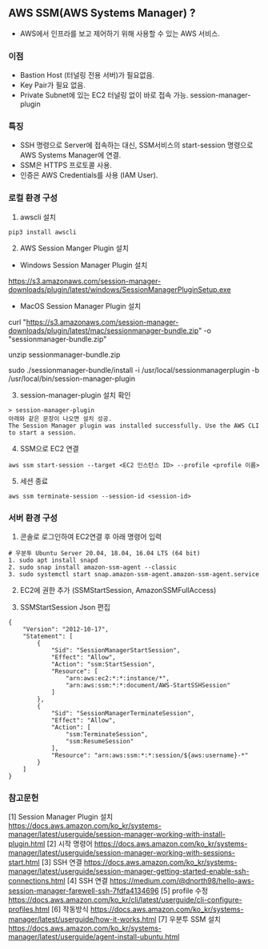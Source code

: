 ## AWS SSM(AWS Systems Manager) ?

-   AWS에서 인프라를 보고 제어하기 위해 사용할 수 있는 AWS 서비스.

### 이점

-   Bastion Host (터널링 전용 서버)가 필요없음.
-   Key Pair가 필요 없음.
-   Private Subnet에 있는 EC2 터널링 없이 바로 접속 가능.
    session-manager-plugin

### 특징

-   SSH 명령으로 Server에 접속하는 대신, SSM서비스의 start-session 명령으로
    AWS Systems Manager에 연결.
-   SSM은 HTTPS 프로토콜 사용.
-   인증은 AWS Credentials를 사용 (IAM User).

### 로컬 환경 구성

1. awscli 설치

```
pip3 install awscli
```

2. AWS Session Manger Plugin 설치

-   Windows Session Manager Plugin 설치

https://s3.amazonaws.com/session-manager-downloads/plugin/latest/windows/SessionManagerPluginSetup.exe

-   MacOS Session Manager Plugin 설치

curl "https://s3.amazonaws.com/session-manager-downloads/plugin/latest/mac/sessionmanager-bundle.zip" -o "sessionmanager-bundle.zip"

unzip sessionmanager-bundle.zip

sudo ./sessionmanager-bundle/install -i /usr/local/sessionmanagerplugin -b /usr/local/bin/session-manager-plugin

3. session-manager-plugin 설치 확인

```
> session-manager-plugin
아래와 같은 문장이 나오면 설치 성공.
The Session Manager plugin was installed successfully. Use the AWS CLI to start a session.
```

4. SSM으로 EC2 연결

```
aws ssm start-session --target <EC2 인스턴스 ID> --profile <profile 이름>
```

5. 세션 종료

```
aws ssm terminate-session --session-id <session-id>
```

### 서버 환경 구성

1. 콘솔로 로그인하여 EC2연결 후 아래 명령어 입력

```
# 우분투 Ubuntu Server 20.04, 18.04, 16.04 LTS (64 bit)
1. sudo apt install snapd
2. sudo snap install amazon-ssm-agent --classic
3. sudo systemctl start snap.amazon-ssm-agent.amazon-ssm-agent.service
```

2. EC2에 권한 추가 (SSMStartSession, AmazonSSMFullAccess)

3. SSMStartSession Json 편집

```
{
    "Version": "2012-10-17",
    "Statement": [
        {
            "Sid": "SessionManagerStartSession",
            "Effect": "Allow",
            "Action": "ssm:StartSession",
            "Resource": [
                "arn:aws:ec2:*:*:instance/*",
                "arn:aws:ssm:*:*:document/AWS-StartSSHSession"
            ]
        },
        {
            "Sid": "SessionManagerTerminateSession",
            "Effect": "Allow",
            "Action": [
                "ssm:TerminateSession",
                "ssm:ResumeSession"
            ],
            "Resource": "arn:aws:ssm:*:*:session/${aws:username}-*"
        }
    ]
}
```

### 참고문헌

[1] Session Manager Plugin 설치
https://docs.aws.amazon.com/ko_kr/systems-manager/latest/userguide/session-manager-working-with-install-plugin.html
[2] 시작 명령어
https://docs.aws.amazon.com/ko_kr/systems-manager/latest/userguide/session-manager-working-with-sessions-start.html
[3] SSH 연결
https://docs.aws.amazon.com/ko_kr/systems-manager/latest/userguide/session-manager-getting-started-enable-ssh-connections.html
[4] SSH 연결
https://medium.com/@dnorth98/hello-aws-session-manager-farewell-ssh-7fdfa4134696
[5] profile 수정
https://docs.aws.amazon.com/ko_kr/cli/latest/userguide/cli-configure-profiles.html
[6] 작동방식
https://docs.aws.amazon.com/ko_kr/systems-manager/latest/userguide/how-it-works.html
[7] 우분투 SSM 설치
https://docs.aws.amazon.com/ko_kr/systems-manager/latest/userguide/agent-install-ubuntu.html
